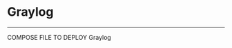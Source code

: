 # Graylog
-------------------------------------------------------------------------------

COMPOSE FILE TO DEPLOY Graylog
